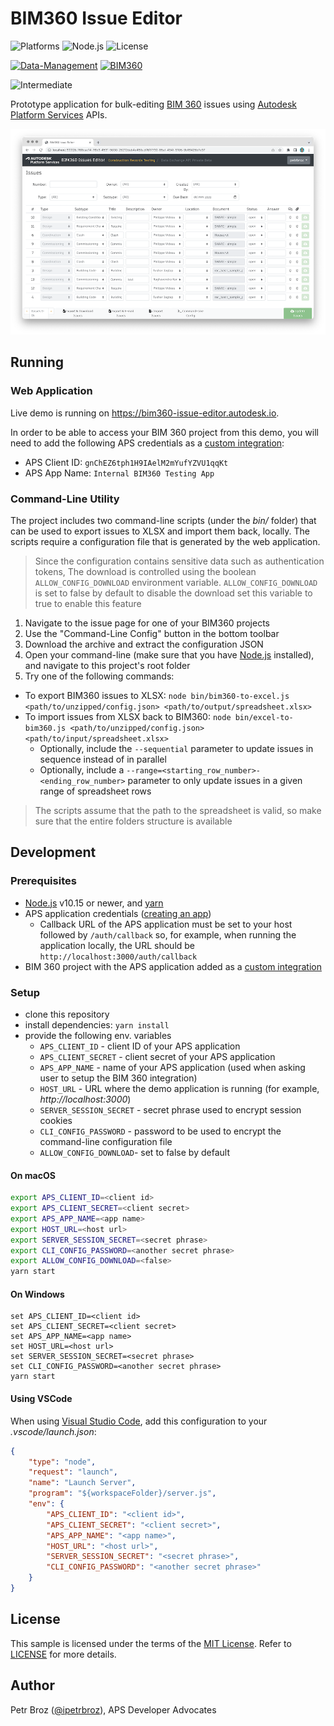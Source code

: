 # BIM360 Issue Editor

![Platforms](https://img.shields.io/badge/platform-Windows|MacOS-lightgray.svg)
![Node.js](https://img.shields.io/badge/node-%3E%3D%2010.0.0-brightgreen.svg)
![License](https://img.shields.io/badge/license-MIT-green.svg)

[![Data-Management](https://img.shields.io/badge/Data%20Management-v1-green.svg)](https://forge.autodesk.com/en/docs/data/v2/reference)
[![BIM360](https://img.shields.io/badge/BIM360-v1-green.svg)](https://forge.autodesk.com/en/docs/bim360/v1/reference)

![Intermediate](https://img.shields.io/badge/Level-Intermediate-blue.svg)

Prototype application for bulk-editing [BIM 360](https://www.autodesk.com/bim-360/) issues
using [Autodesk Platform Services](https://aps.autodesk.com) APIs.

![thumbnail](./thumbnail.png)

## Running

### Web Application

Live demo is running on https://bim360-issue-editor.autodesk.io.

In order to be able to access your BIM 360 project from this demo, you will need to add
the following APS credentials as a [custom integration](https://forge.autodesk.com/en/docs/bim360/v1/tutorials/getting-started/manage-access-to-docs):

- APS Client ID: `gnChEZ6tph1H9IAelM2mYufYZVU1qqKt`
- APS App Name: `Internal BIM360 Testing App`

### Command-Line Utility

The project includes two command-line scripts (under the _bin/_ folder) that can be used
to export issues to XLSX and import them back, locally. The scripts require a configuration
file that is generated by the web application.

> Since the configuration contains sensitive data such as authentication tokens,
> The download is controlled using the boolean `ALLOW_CONFIG_DOWNLOAD` environment variable.
> `ALLOW_CONFIG_DOWNLOAD` is set to false by default to disable the download
> set this variable to true to enable this feature

1. Navigate to the issue page for one of your BIM360 projects
2. Use the "Command-Line Config" button in the bottom toolbar
3. Download the archive and extract the configuration JSON
4. Open your command-line (make sure that you have [Node.js](https://nodejs.org/en) installed), and navigate to this project's root folder
5. Try one of the following commands:
  - To export BIM360 issues to XLSX: `node bin/bim360-to-excel.js <path/to/unzipped/config.json> <path/to/output/spreadsheet.xlsx>`
  - To import issues from XLSX back to BIM360: `node bin/excel-to-bim360.js <path/to/unzipped/config.json> <path/to/input/spreadsheet.xlsx>`
    - Optionally, include the `--sequential` parameter to update issues in sequence instead of in parallel
    - Optionally, include a `--range=<starting_row_number>-<ending_row_number>` parameter to only update issues in a given range of spreadsheet rows
  > The scripts assume that the path to the spreadsheet is valid, so make sure that the entire folders structure is available

## Development

### Prerequisites

- [Node.js](https://nodejs.org) v10.15 or newer, and [yarn](https://yarnpkg.com)
- APS application credentials ([creating an app](https://forge.autodesk.com/en/docs/oauth/v2/tutorials/create-app/))
  - Callback URL of the APS application must be set to your host followed by `/auth/callback` so, for example, when running the application locally, the URL should be `http://localhost:3000/auth/callback`
- BIM 360 project with the APS application added as a [custom integration](https://forge.autodesk.com/en/docs/bim360/v1/tutorials/getting-started/manage-access-to-docs)

### Setup

- clone this repository
- install dependencies: `yarn install`
- provide the following env. variables
  - `APS_CLIENT_ID` - client ID of your APS application
  - `APS_CLIENT_SECRET` - client secret of your APS application
  - `APS_APP_NAME` - name of your APS application (used when asking user to setup the BIM 360 integration)
  - `HOST_URL` - URL where the demo application is running (for example, _http://localhost:3000_)
  - `SERVER_SESSION_SECRET` - secret phrase used to encrypt session cookies
  - `CLI_CONFIG_PASSWORD` - password to be used to encrypt the command-line configuration file
  - `ALLOW_CONFIG_DOWNLOAD`-  set to false by default

#### On macOS

```bash
export APS_CLIENT_ID=<client id>
export APS_CLIENT_SECRET=<client secret>
export APS_APP_NAME=<app name>
export HOST_URL=<host url>
export SERVER_SESSION_SECRET=<secret phrase>
export CLI_CONFIG_PASSWORD=<another secret phrase>
export ALLOW_CONFIG_DOWNLOAD=<false>
yarn start
```

#### On Windows

```
set APS_CLIENT_ID=<client id>
set APS_CLIENT_SECRET=<client secret>
set APS_APP_NAME=<app name>
set HOST_URL=<host url>
set SERVER_SESSION_SECRET=<secret phrase>
set CLI_CONFIG_PASSWORD=<another secret phrase>
yarn start
```

#### Using VSCode

When using [Visual Studio Code](https://code.visualstudio.com), add this configuration to your _.vscode/launch.json_:

```json
{
    "type": "node",
    "request": "launch",
    "name": "Launch Server",
    "program": "${workspaceFolder}/server.js",
    "env": {
        "APS_CLIENT_ID": "<client id>",
        "APS_CLIENT_SECRET": "<client secret>",
        "APS_APP_NAME": "<app name>",
        "HOST_URL": "<host url>",
        "SERVER_SESSION_SECRET": "<secret phrase>",
        "CLI_CONFIG_PASSWORD": "<another secret phrase>"
    }
}
```

## License

This sample is licensed under the terms of the [MIT License](https://tldrlegal.com/license/mit-license).
Refer to [LICENSE](LICENSE) for more details.

## Author

Petr Broz ([@ipetrbroz](https://twitter.com/ipetrbroz)), APS Developer Advocates
